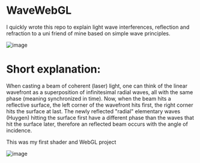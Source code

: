 # WaveWebGL

I quickly wrote this repo to explain light wave interferences, reflection and refraction to a uni friend of mine based on simple wave principles.

![image](https://github.com/SinanAkkoyun/WaveWebGL/assets/43215895/fe86a0e0-7125-4998-8e07-2c5152097c4f)

# Short explanation:

When casting a beam of coherent (laser) light, one can think of the linear wavefront as a superposition of infinitesimal radial waves, all with the same phase (meaning synchronized in time).
Now, when the beam hits a reflective surface, the left corner of the wavefront hits first, the right corner hits the surface at last. The newly reflected "radial" elementary waves (Huygen) hitting the surface first have a different phase than the waves that hit the surface later, therefore an reflected beam occurs with the angle of incidence.


This was my first shader and WebGL project

![image](https://github.com/SinanAkkoyun/WaveWebGL/assets/43215895/b5fd422d-8b9a-48a0-871c-0f149edf8e8f)


